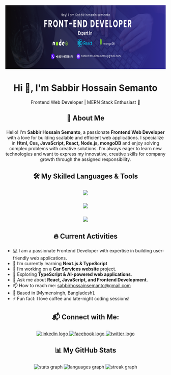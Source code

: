 <div align="center">
  <img height="200" src="https://github.com/Semanto-35/Semanto-35/blob/main/banner.png"  />
</div>

###
<h1 align="center">Hi 👋, I'm Sabbir Hossain Semanto</h1>
<p align="center">Frontend Web Developer | MERN Stack Enthusiast 🚀</p>

###
<h2 align="center">🚀 About Me</h2>

###
<p align="center">
    Hello! I'm <b>Sabbir Hossain Semanto</b>, a passionate <b>Frontend Web Developer</b> 
    with a love for building scalable and efficient web applications. I specialize in 
    <b>Html, Css, JavaScript, React, Node.js, mongoDB</b> and enjoy solving complex problems 
    with creative solutions. I'm always eager to learn new technologies and want to express my innovative,
    creative skills for company growth through the assigned responsibility.
</p>
  
###
<h2 align="center">🛠 My Skilled Languages & Tools</h2>

###
<div align="center">
  <img src="https://skillicons.dev/icons?i=html,css,js,react,tailwind,firebase" />
</div>

###
<div align="center">
  <img src="https://skillicons.dev/icons?i=nodejs,express,mongodb" />
</div>

###
<div align="center">
  <img src="https://skillicons.dev/icons?i=git,github,vscode" />
</div>

###
 <h2 align="center">🔥 Current Activities</h2>

###
 <ul>
      <li>💻 I am a passionate Frontend Developer with expertise in building user-friendly web applications.</li>
      <li>🌱 I’m currently learning <b>Next.js & TypeScript</b></li>
      <li>🚀 I’m working on a <b>Car Services website</b> project.</li>
      <li>🎯 Exploring <b>TypeScript & AI-powered web applications</b>.</li>
      <li>💬 Ask me about <b>React, JavaScript, and Frontend Development</b>.</li>
      <li>📫 How to reach me: <a href="mailto:sabbirhossainsemanto@gmail.com">sabbirhossainsemanto@gmail.com</a></li>
      <li>📍 Based in [Mymensingh, Bangladesh].</li>
      <li>⚡ Fun fact: I love coffee and late-night coding sessions!</li>
  </ul>

###
<h2 align="center">📬 Connect with Me:</h2>

###
<div align="center">
  <a href="https://www.linkedin.com/in/sabbir-hossain-semanto-22a40934b/" target="_blank">
    <img src="https://raw.githubusercontent.com/maurodesouza/profile-readme-generator/master/src/assets/icons/social/linkedin/default.svg" width="52" height="40" alt="linkedin logo"  />
  </a>
  <a href="https://www.facebook.com/semanto3521" target="_blank">
    <img src="https://raw.githubusercontent.com/maurodesouza/profile-readme-generator/master/src/assets/icons/social/facebook/default.svg" width="52" height="40" alt="facebook logo"  />
  </a>
  <a href="https://x.com/Semanto_35" target="_blank">
    <img src="https://raw.githubusercontent.com/maurodesouza/profile-readme-generator/master/src/assets/icons/social/twitter/default.svg" width="52" height="40" alt="twitter logo"  />
  </a>
</div>

###
<h2 align="center">📊 My GitHub Stats</h2>

###
<div align="center">
  <img src="https://github-readme-stats.vercel.app/api?username=Semanto-35&hide_title=false&hide_rank=false&show_icons=true&include_all_commits=true&count_private=true&disable_animations=false&theme=dracula&locale=en&hide_border=false&order=1" height="150" alt="stats graph"  />
  <img src="https://github-readme-stats.vercel.app/api/top-langs?username=Semanto-35&locale=en&hide_title=false&layout=compact&card_width=320&langs_count=5&theme=dracula&hide_border=false&order=2" height="150" alt="languages graph"  />
  <img src="https://streak-stats.demolab.com?user=Semanto-35&locale=en&mode=daily&theme=dracula&hide_border=false&border_radius=5&order=3" height="150" alt="streak graph"  />
</div>
